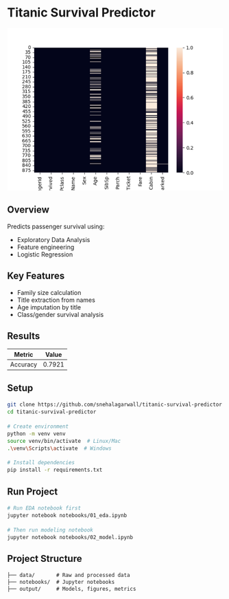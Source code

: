 # Titanic Survival Predictor

![EDA Visualization](output/missing_values.png)

## Overview
Predicts passenger survival using:
- Exploratory Data Analysis
- Feature engineering
- Logistic Regression

## Key Features
- Family size calculation
- Title extraction from names
- Age imputation by title
- Class/gender survival analysis

## Results
| Metric     | Value  |
|------------|--------|
| Accuracy   | 0.7921 |

## Setup
```bash
git clone https://github.com/snehalagarwall/titanic-survival-predictor
cd titanic-survival-predictor

# Create environment
python -m venv venv
source venv/bin/activate  # Linux/Mac
.\venv\Scripts\activate  # Windows

# Install dependencies
pip install -r requirements.txt
```

## Run Project
```bash
# Run EDA notebook first
jupyter notebook notebooks/01_eda.ipynb

# Then run modeling notebook
jupyter notebook notebooks/02_model.ipynb
```

## Project Structure
```
├── data/       # Raw and processed data
├── notebooks/  # Jupyter notebooks
├── output/     # Models, figures, metrics
```